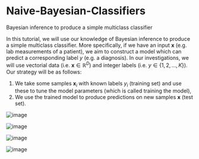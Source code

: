# Naive-Bayesian-Classifiers
Bayesian inference to produce a simple multiclass classifier

In this tutorial, we will use our knowledge of Bayesian inference to produce a simple multiclass classifier. More specifically, if we have an input $\mathbf x$ (e.g. lab measurements of a patient), we aim to construct a model which can predict a corresponding label $y$ (e.g. a diagnosis). In our investigations, we will use vectorial data (i.e. $\mathbf x \in \mathbb{R}^D$) and integer labels (i.e. $y \in \left\lbrace 1, 2, \ldots, K\right\rbrace$). Our strategy will be as follows:

1. We take some samples $\mathbf x_i$ with known labels $y_i$ (training set) and use these to tune the model parameters (which is called training the model),
2. We use the trained model to produce predictions on new samples $\mathbf x$ (test set).

![image](https://github.com/eva-vision/Naive-Bayesian-Classifiers/assets/52841811/b4c73ef7-e9cd-48ac-9ea1-6b11298fe780)


![image](https://github.com/eva-vision/Naive-Bayesian-Classifiers/assets/52841811/c62e2268-eb90-4e65-9a14-2342721e1b76)


![image](https://github.com/eva-vision/Naive-Bayesian-Classifiers/assets/52841811/352c8159-1b06-41e9-ae7e-d373d40bd69c)


![image](https://github.com/eva-vision/Naive-Bayesian-Classifiers/assets/52841811/a6fdb7f6-bd8f-4372-8a70-ddf868987928)
